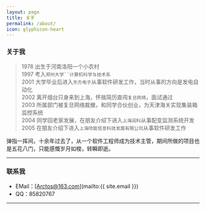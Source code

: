 ```yaml
---
layout: page
title: 关于
permalink: /about/
icon: glyphicon-heart
---
```


### 关于我

> 1978 出生于河南洛阳一个小农村  
> 1997 考入`郑州大学``计算机科学与技术系`  
> 2001 大学毕业后进入`东方电子`从事软件研发工作，当时从事的方向是发电自动化  
> 2002 离开烟台只身来到上海，怀揣简历直闯`复旦网络`，面试通过  
> 2003 所属部门被复旦网络裁撤，和同学合伙创业，为天津海关实现集装箱监控系统  
> 2004 同学回老家发展，在朋友介绍下进入`上海润科`从事配变监测系统开发  
> 2005 在朋友介绍下进入`上海欣能信息科技发展有限公司`从事软件研发工作  

弹指一挥间，十余年过去了，从一个软件工程师成为技术主管，期间所做的项目也是五花八门，只能感慨岁月如梭，转瞬即逝。

---

### 联系我

* EMail：[Arctos@163.com](mailto:{{ site.email }})
* QQ：85820767

---
